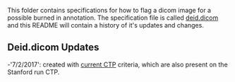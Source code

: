 This folder contains specifications for how to flag a dicom image for a possible burned in annotation. The specification file is called [deid.dicom](deid.dicom) and this README will contain a history of it's updates and changes.

## Deid.dicom Updates
 -'7/2/2017': created with [current CTP](https://github.com/johnperry/CTP/blob/8a3c595b60442e6d74aec4098eaed5dcf8ff8770/source/files/examples/example-dicom-pixel-anonymizer.script) criteria, which are also present on the Stanford run CTP.

